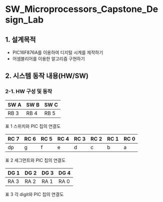 # SW_Microprocessors_Capstone_Design_Lab
 
## 1. 설계목적
- PIC16F876A를 이용하여 디지털 시계를 제작하기  
- 어셈블리어를 이용한 알고리즘 구현하기

## 2. 시스템 동작 내용(HW/SW)
### 2-1. HW 구성 및 동작

|SW A|SW B|SW C|
|---|---|---|
|RB 3|RB 4|RB 5|  
표 1 스위치와 PIC 칩의 연결도

|RC 7|RC 6|RC 5|RC 4|RC 3|RC 2|RC 1|RC 0|
|---|---|---|---|---|---|---|---|
|dp|g|f|e|d|c|b|a|  
표 2 세그먼트와 PIC 칩의 연결도

|DG 1|DG 2|DG 3|DG 4|
|---|---|---|---|
|RA 3|RA 2|RA 1|RA 0|  
표 3 각 digit와 PIC 칩의 연결도
